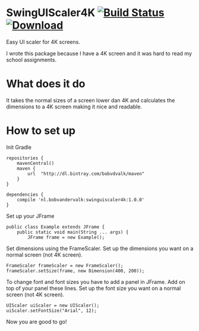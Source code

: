 # SwingUIScaler4K [![Build Status](https://travis-ci.org/bobvdvalk/SwingUIScaler4K.svg?branch=master)](https://travis-ci.org/bobvdvalk/SwingUIScaler4K) [ ![Download](https://api.bintray.com/packages/bobvdvalk/maven/swinguiscaler4k/images/download.svg) ](https://bintray.com/bobvdvalk/maven/swinguiscaler4k/_latestVersion)

Easy UI scaler for 4K screens.

I wrote this package because I have a 4K screen and it was hard to read my school assignments.

# What does it do
It takes the normal sizes of a screen lower dan 4K and calculates the dimensions to a 4K screen making it nice and readable.

# How to set up
Init Gradle

```
repositories {
    mavenCentral()
    maven {
        url  "http://dl.bintray.com/bobvdvalk/maven"
    }
}

dependencies {
    compile 'nl.bobvandervalk:swinguiscaler4k:1.0.0'
}
```
Set up your JFrame

```
public class Example extends JFrame {
    public static void main(String ... args) {
        JFrame frame = new Example();
```

Set dimensions using the FrameScaler.
Set up the dimensions you want on a normal screen (not 4K screen).
```
FrameScaler frameScaler = new FrameScaler();
frameScaler.setSize(frame, new Dimension(400, 200));
```

To change font and font sizes you have to add a panel in JFrame. Add on top of your panel these lines.
Set up the font size you want on a normal screen (not 4K screen).
```
UIScaler uiScaler = new UIScaler();
uiScaler.setFontSize("Arial", 12);
```

Now you are good to go!
